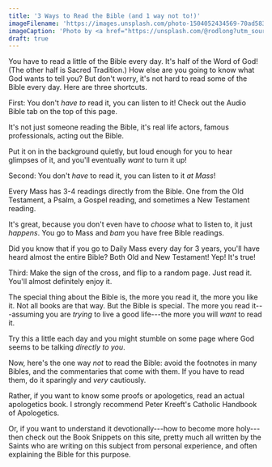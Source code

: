 ```yaml
---
title: '3 Ways to Read the Bible (and 1 way not to!)'
imageFilename: 'https://images.unsplash.com/photo-1504052434569-70ad5836ab65?ixlib=rb-1.2.1&ixid=MnwxMjA3fDB8MHxwaG90by1wYWdlfHx8fGVufDB8fHx8&auto=format&fit=crop&w=1470&q=80'
imageCaption: 'Photo by <a href="https://unsplash.com/@rodlong?utm_source=unsplash&utm_medium=referral&utm_content=creditCopyText">Rod Long</a> on <a href="https://unsplash.com/?utm_source=unsplash&utm_medium=referral&utm_content=creditCopyText">Unsplash</a>'
draft: true
---
```


You have to read a little of the Bible every day. It's half of the Word of God! (The other half is Sacred Tradition.) How else are you going to know what God wants to tell you? But don't worry, it's not hard to read some of the Bible every day. Here are three shortcuts.

First: You don't *have to* read it, you can listen to it! Check out the Audio Bible tab on the top of this page.

It's not just someone reading the Bible, it's real life actors, famous professionals, acting out the Bible.

Put it on in the background quietly, but loud enough for you to hear glimpses of it, and you'll eventually *want* to turn it up!

Second: You don't *have* to read it, you can listen to it *at Mass*!

Every Mass has 3-4 readings directly from the Bible. One from the Old Testament, a Psalm, a Gospel reading, and sometimes a New Testament reading.

It's great, because you don't even have to *choose* what to listen to, it just *happens*. You go to Mass and *bam* you have free Bible readings.

Did you know that if you go to Daily Mass every day for 3 years, you'll have heard almost the entire Bible? Both Old and New ​Testament! Yep! It's true!

Third: Make the sign of the cross, and flip to a random page. Just read it. You'll almost definitely enjoy it.

The special thing about the Bible is, the more you read it, the more you like it. Not all books are that way. But the Bible is special. The more you read it---assuming you are *trying* to live a good life---the more you will *want* to read it.

Try this a little each day and you might stumble on some page where God seems to be talking *directly to you*.

Now, here's the one way *not* to read the Bible: avoid the footnotes in many Bibles, and the commentaries that come with them. If you have to read them, do it sparingly and *very* cautiously.

Rather, if you want to know some proofs or apologetics, read an actual apologetics book. I strongly recommend Peter Kreeft's Catholic Handbook of Apologetics.

Or, if you want to understand it devotionally---how to become more holy---then check out the Book Snippets on this site, pretty much all written by the Saints who are writing on this subject from personal experience, and often explaining the Bible for this purpose.
